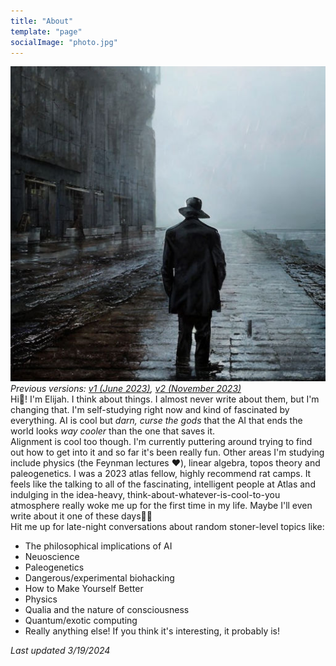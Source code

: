 ```yaml
---
title: "About"
template: "page"
socialImage: "photo.jpg"
---
```

![A sad guy on a pier that I've somehow become associated with](image.png)  
*Previous versions: [v1 (June 2023)](/pages/about-v1/), [v2 (November 2023)](pages/about-v2/)*  
Hi👋! I'm Elijah. I think about things. I almost never write about them, but I'm changing that. I'm self-studying right now and kind of fascinated by everything. AI is cool but *darn, curse the gods* that the AI that ends the world looks *way cooler* than the one that saves it.  
Alignment is cool too though. I'm currently puttering around trying to find out how to get into it and so far it's been really fun. Other areas I'm studying include physics (the Feynman lectures ❤️), linear algebra, topos theory and paleogenetics.
I was a 2023 atlas fellow, highly recommend rat camps. It feels like the talking to all of the fascinating, intelligent people at Atlas and indulging in the idea-heavy, think-about-whatever-is-cool-to-you atmosphere really woke me up for the first time in my life. Maybe I'll even write about it one of these days🤷‍♂️  
Hit me up for late-night conversations about random stoner-level topics like:
- The philosophical implications of AI
- Neuoscience
- Paleogenetics
- Dangerous/experimental biohacking
- How to Make Yourself Better
- Physics
- Qualia and the nature of consciousness
- Quantum/exotic computing
- Really anything else! If you think it's interesting, it probably is!

*Last updated 3/19/2024*
